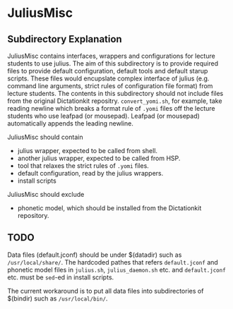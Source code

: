 # JuliusMisc
## Subdirectory Explanation
JuliusMisc contains interfaces, wrappers and configurations for lecture students to use julius.
The aim of this subdirectory is to provide required files to provide default configuration, default tools and default starup scripts.
These files would encupslate complex interface of julius (e.g. command line arguments, strict rules of configuration file format) from lecture students.
The contents in this subdirectory should not include files from the original Dictationkit repositry.
`convert_yomi.sh`, for example, take reading newline which breaks a format rule of `.yomi` files off the lecture students who use leafpad (or mousepad). Leafpad (or mousepad) automatically appends the leading newline.

JuliusMisc should contain

- julius wrapper, expected to be called from shell.
- another julius wrapper, expected to be called from HSP.
- tool that relaxes the strict rules of `.yomi` files.
- default configuration, read by the julius wrappers.
- install scripts

JuliusMisc should exclude

- phonetic model, which should be installed from the Dictationkit repository.

## TODO
Data files (default.jconf) should be under $(datadir) such as `/usr/local/share/`.
The hardcoded pathes that refers `default.jconf` and phonetic model files in `julius.sh`, `julius_daemon.sh` etc. and `default.jconf` etc. must be `sed`-ed in install scripts.

The current workaround is to put all data files into subdirectories of $(bindir) such as `/usr/local/bin/`.
